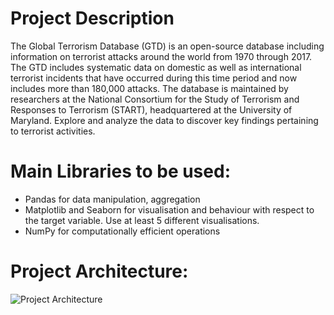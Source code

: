 # Project Description

The Global Terrorism Database (GTD) is an open-source database including information on terrorist attacks around the world from 1970 through 2017. The GTD includes systematic data on domestic as well as international terrorist incidents that have occurred during this time period and now includes more than 180,000 attacks. The database is maintained by researchers at the National Consortium for the Study of Terrorism and Responses to Terrorism (START), headquartered at the University of Maryland. Explore and analyze the data to discover key findings pertaining to terrorist activities.

# **Main Libraries to be used:**

- Pandas for data manipulation, aggregation
- Matplotlib and Seaborn for visualisation and behaviour with respect to the target variable. Use at least 5 different visualisations.
- NumPy for computationally efficient operations

# **Project Architecture:**

![Project Architecture](https://ab-strapi-qa.s3.ap-south-1.amazonaws.com/GTD_5b2fa4154c.png)
